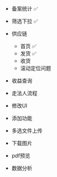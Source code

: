 - 备案统计 ✅
- 筛选下拉 ✅
- 供应链 
  - 首页 ✅
  - 发货 ✅
  - 收货 
  - 滚动定位问题
- 收益查询
- 走法人流程


- 修改UI
- 添加功能
- 多选文件上传
- 下载图片
- pdf预览
- 数据分析


